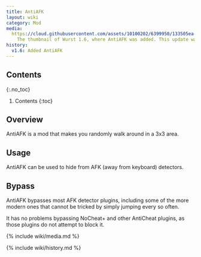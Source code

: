 ```yaml
---
title: AntiAFK
layout: wiki
category: Mod
media:
  https://cloud.githubusercontent.com/assets/10100202/6399950/133505ea-bdf6-11e4-9fe3-4b0713177ad7.jpg: |
    The thumbnail of Wurst 1.6, where AntiAFK was added. This update was released on Februrary 26, 2015 and AntiAFK was one of the four main changes in it.
history:
  v1.6: Added AntiAFK
---
```

## Contents
{:.no_toc}
1. Contents
{:toc}

## Overview
AntiAFK is a mod that makes you randomly walk around in a 3x3 area.

## Usage
AntiAFK can be used to hide from AFK (away from keyboard) detectors.

## Bypass
AntiAFK bypasses most AFK detector plugins, including some of the more modern ones that cannot be tricked by simply jumping every so often.

It has no problems bypassing NoCheat+ and other AntiCheat plugins, as those plugins do not attempt to block it.

{% include wiki/media.md %}

{% include wiki/history.md %}

<!--
## Related
- AutoWalk
- .goto
-->
